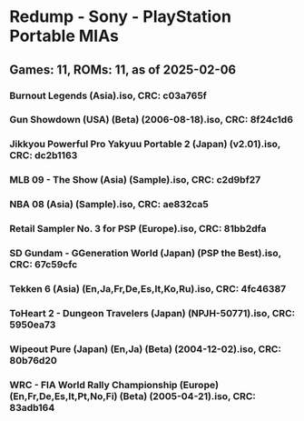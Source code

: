 # Redump - Sony - PlayStation Portable MIAs
## Games: 11, ROMs: 11, as of 2025-02-06
### Burnout Legends (Asia).iso, CRC: c03a765f
### Gun Showdown (USA) (Beta) (2006-08-18).iso, CRC: 8f24c1d6
### Jikkyou Powerful Pro Yakyuu Portable 2 (Japan) (v2.01).iso, CRC: dc2b1163
### MLB 09 - The Show (Asia) (Sample).iso, CRC: c2d9bf27
### NBA 08 (Asia) (Sample).iso, CRC: ae832ca5
### Retail Sampler No. 3 for PSP (Europe).iso, CRC: 81bb2dfa
### SD Gundam - GGeneration World (Japan) (PSP the Best).iso, CRC: 67c59cfc
### Tekken 6 (Asia) (En,Ja,Fr,De,Es,It,Ko,Ru).iso, CRC: 4fc46387
### ToHeart 2 - Dungeon Travelers (Japan) (NPJH-50771).iso, CRC: 5950ea73
### Wipeout Pure (Japan) (En,Ja) (Beta) (2004-12-02).iso, CRC: 80b76d20
### WRC - FIA World Rally Championship (Europe) (En,Fr,De,Es,It,Pt,No,Fi) (Beta) (2005-04-21).iso, CRC: 83adb164
